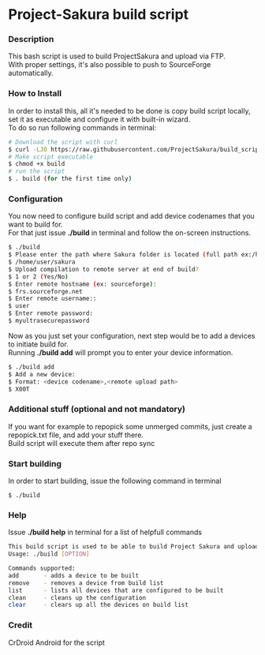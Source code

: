 # Project-Sakura build script #

### Description ###

This bash script is used to build ProjectSakura and upload via FTP.  
With proper settings, it's also possible to push to SourceForge automatically.

### How to Install

In order to install this, all it's needed to be done is copy build script locally, set it as executable and configure it with built-in wizard.  
To do so run following commands in terminal:

```bash
# Download the script with curl
$ curl -LJO https://raw.githubusercontent.com/ProjectSakura/build_script/10/build
# Make script executable
$ chmod +x build
# run the script
$ . build (for the first time only)
```

### Configuration

You now need to configure build script and add device codenames that you want to build for.  
For that just issue **./build** in terminal and follow the on-screen instructions.

```bash
$ ./build
$ Please enter the path where Sakura folder is located (full path ex:/home/<user>/<folder-name>)
$ /home/user/sakura
$ Upload compilation to remote server at end of build?
$ 1 or 2 (Yes/No)
$ Enter remote hostname (ex: sourceforge):
$ frs.sourceforge.net
$ Enter remote username::
$ user
$ Enter remote password:
$ myultrasecurepassword
```

Now as you just set your configuration, next step would be to add a devices to initiate build for.  
Running **./build add** will prompt you to enter your device information.  

```bash
$ ./build add
$ Add a new device:
$ Format: <device codename>,<remote upload path>
$ X00T
```


### Additional stuff (optional and not mandatory)

If you want for example to repopick some unmerged commits, just create a repopick.txt file, and add your stuff there.  
Build script will execute them after repo sync 

### Start building

In order to start building, issue the following command in terminal

    $ ./build

### Help

Issue **./build help** in terminal for a list of helpfull commands

```bash
This build script is used to be able to build Project Sakura and upload the builds to remote server
Usage: ./build [OPTION]

Commands supported:
add       - adds a device to be built
remove    - removes a device from build list
list      - lists all devices that are configured to be built
clean     - cleans up the configuration
clear     - clears up all the devices on build list
```
### Credit

CrDroid Android for the script
